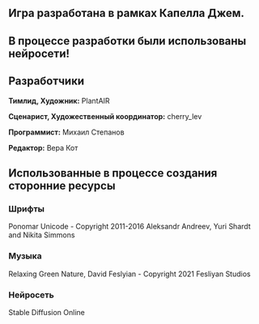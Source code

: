 ## Игра разработана в рамках Капелла Джем.

## В процессе разработки были использованы нейросети!


## Разработчики

__Тимлид, Художник:__ PlantAIR

__Сценарист, Художественный координатор:__ cherry_lev

__Программист:__ Михаил Степанов

__Редактор:__ Вера Кот


## Использованные в процессе создания сторонние ресурсы

### Шрифты
Ponomar Unicode - Copyright 2011-2016 Aleksandr Andreev, Yuri Shardt and Nikita Simmons

### Музыка
Relaxing Green Nature, David Feslyian - Copyright 2021 Fesliyan Studios

### Нейросеть
Stable Diffusion Online